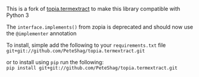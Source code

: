 This is a fork of [topia.termextract](https://github.com/turian/topia.termextract) to make this library compatible with Python 3

The `interface.implements()` from zopia is deprecated and should now use the `@implementer` annotation

To install, simple add the following to your `requirements.txt` file
```git+git://github.com/PeteShag/topia.termextract.git```

or to install using `pip` run the following:  
```pip install git+git://github.com/PeteShag/topia.termextract.git```
